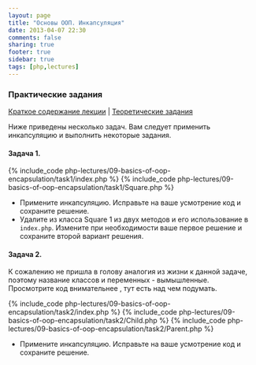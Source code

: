```yaml
---
layout: page
title: "Основы ООП. Инкапсуляция"
date: 2013-04-07 22:30
comments: false
sharing: true
footer: true
sidebar: true
tags: [php,lectures]
---
```

### Практические задания

[Краткое содержание лекции](09-basics-of-oop-encapsulation.html) |
[Теоретические задания](09-basics-of-oop-encapsulation-theoretical-tasks.html)

Ниже приведены несколько задач. Вам следует применить инкапсуляцию и выполнить некоторые задания.

#### Задача 1.

{% include_code php-lectures/09-basics-of-oop-encapsulation/task1/index.php %}
{% include_code php-lectures/09-basics-of-oop-encapsulation/task1/Square.php %}

 * Примените инкапсуляцию. Исправьте на ваше усмотрение код и сохраните решение.
 * Удалите из класса Square 1 из двух методов и его использование в ```index.php```. Измените при необходимости ваше первое решение и сохраните второй вариант решения.

#### Задача 2.

К сожалению не пришла в голову аналогия из жизни к данной задаче, поэтому название классов и переменных - вымышленные.
Просмотрите код внимательнее , тут есть над чем подумать.

{% include_code php-lectures/09-basics-of-oop-encapsulation/task2/index.php %}
{% include_code php-lectures/09-basics-of-oop-encapsulation/task2/Child.php %}
{% include_code php-lectures/09-basics-of-oop-encapsulation/task2/Parent.php %}

 * Примените инкапсуляцию. Исправьте на ваше усмотрение код и сохраните решение.
